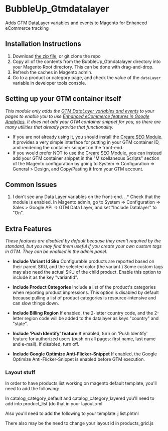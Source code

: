 # BubbleUp_Gtmdatalayer
Adds GTM DataLayer variables and events to Magento for Enhanced eCommerce tracking

## Installation Instructions
1. Download [the zip file], or git clone the repo
2. Copy all of the contents from the BubbleUp_Gtmdatalayer directory into your Magento Root directory. This can be done with drag-and-drop.
3. Refresh the caches in Magento admin.
4. Go to a product or category page, and check the value of the `dataLayer` variable in developer tools console.

## Setting up your GTM container itself
*This module only adds the [GTM DataLayer variables and events] to your pages to enable you to use [Enhanced eCommerce features in Google Analytics]. It does not add your GTM container snippet for you, as there are many utilities that already provide that functionality.*
* If you are not already using it, you should install the [Creare SEO Module]. It provides a very simple interface for putting in your GTM container ID, and rendering the container snippet on the front-end.
* If you would prefer NOT to use the [Creare SEO Module], you can instead add your GTM container snippet in the "Miscellaneous Scripts" section of the Magento configuration by going to System => Configuration => General > Design, and Copy/Pasting it from your GTM account.

## Common Issues
1. I don't see any Data Layer variables on the front-end.
..* Check that the module is enabled. In Magento admin, go to System => Configuration => Sales > Google API => GTM Data Layer, and set "Include Datalayer" to "On".

## Extra Features
*These features are disabled by default because they aren't required by the standard, but you may find them useful if you create your own custom tags in GTM. They can be enabled in the admin panel.*
* **Include Variant Id Sku**
Configurable products are reported based on their parent SKU, and the selected color (the variant.) Some custom tags may also need the actual SKU of the child product. Enable this option to include it as the key "variantId".

* **Include Product Categories**
Include a list of the product's categories when reporting product impressions. This option is disabled by default because pulling a list of product categories is resource-intensive and can slow things down.

* **Include Billing Region**
If enabled, the 2-letter country code, and the 2-letter region code will be added to the datalayer as keys "country" and "state".

* **Include 'Push Identify' feature**
If enabled, turn on 'Push Identify' feature for authorized users (push on all pages: first name, last name and e-mail). If disabled, turn off.

* **Include Google Optimize Anti-Flicker-Snippet**
If enabled, the Google Optimize Anti-Flicker-Snippet is enabled before GTM execution.

### Layout stuff
In order to have products list working on magento default template, you'll need to add the following: 

In catalog_category_default and catalog_category_layered you'll need to add <block type="core/text_list" name="product_list.after" as="after" /> into product_list (do that in your layout.xml

Also you'll need to add the following to your template ij list.phtml

There also may be the need to change your layout id in products_grid.js

[the zip file]: https://github.com/bubbleupdev/BubbleUp_Gtmdatalayer/archive/master.zip
[Creare SEO Module]: https://github.com/adampmoss/CreareSEO
[GTM DataLayer variables and events]: https://developers.google.com/tag-manager/enhanced-ecommerce
[Enhanced eCommerce features in Google Analytics]: https://support.google.com/analytics/answer/6014841?hl=en
[product impressions]: https://developers.google.com/tag-manager/enhanced-ecommerce#product-impressions
